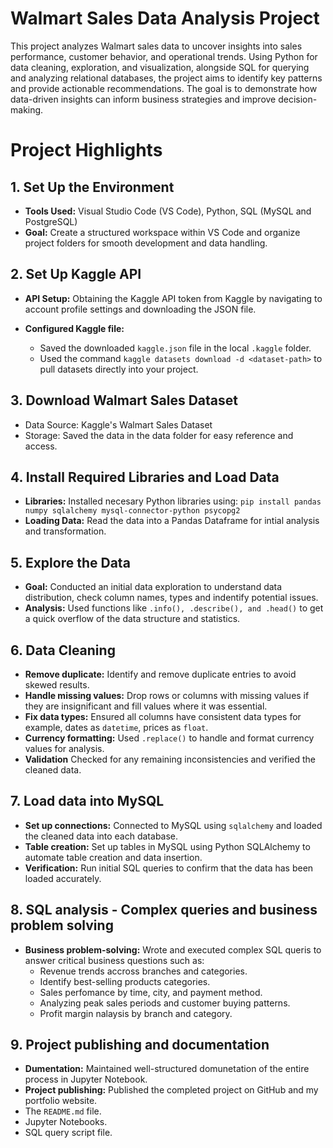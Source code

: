 # Walmart Sales Data Analysis Project
This project analyzes Walmart sales data to uncover insights into sales performance, customer behavior, and operational trends. Using Python for data cleaning, exploration, and visualization, alongside SQL for querying and analyzing relational databases, the project aims to identify key patterns and provide actionable recommendations. The goal is to demonstrate how data-driven insights can inform business strategies and improve decision-making.

# Project Highlights

## 1. Set Up the Environment
* **Tools Used:** Visual Studio Code (VS Code), Python, SQL (MySQL and PostgreSQL)
* **Goal:** Create a structured workspace within VS Code and organize project folders for smooth development and data handling.
## 2. Set Up Kaggle API
* **API Setup:** Obtaining the Kaggle API token from Kaggle by navigating to account profile settings and downloading the JSON file.

* **Configured Kaggle file:** 
   * Saved the downloaded ```kaggle.json``` file in the local ```.kaggle``` folder.
   * Used the command ```kaggle datasets download -d <dataset-path>``` to pull datasets directly into your project.
## 3. Download Walmart Sales Dataset
* Data Source: Kaggle's Walmart Sales Dataset
* Storage: Saved the data in the data folder for easy reference and access.
## 4. Install Required Libraries and Load Data
* **Libraries:** Installed necesary Python libraries using:
```pip install pandas numpy sqlalchemy mysql-connector-python psycopg2```
* **Loading Data:** Read the data into a Pandas Dataframe for intial analysis and transformation.

## 5. Explore the Data
* **Goal:** Conducted an initial data exploration to understand data distribution, check column names, types and indentify potential issues.
* **Analysis:** Used functions like ```.info(), .describe(), and .head()``` to get a quick overflow of the data structure and statistics.

## 6. Data Cleaning
* **Remove duplicate:** Identify and remove duplicate entries to avoid skewed results.
* **Handle missing values:** Drop rows or columns with missing values if they are insignificant and fill values where it was essential.
* **Fix data types:** Ensured all columns have consistent data types for example, dates as ```datetime```, prices as ```float```.
* **Currency formatting:** Used ```.replace()``` to handle and format currency values for analysis.
* **Validation** Checked for any remaining inconsistencies and verified the cleaned data.

## 7. Load data into MySQL 
* **Set up connections:** Connected to MySQL using ```sqlalchemy``` and loaded the cleaned data into each database.
* **Table creation:** Set up tables in MySQL using Python SQLAlchemy to automate table creation and data insertion.
* **Verification:** Run initial SQL queries to confirm that the data has been loaded accurately.

## 8. SQL analysis - Complex queries and business problem solving
* **Business problem-solving:** Wrote and executed complex SQL queris to answer critical business questions such as:
  * Revenue trends accross branches and categories.
  * Identify best-selling products categories.
  * Sales perfomance by time, city, and payment method.
  * Analyzing peak sales periods and customer buying patterns.
  * Profit margin nalaysis by branch and category.
## 9. Project publishing and documentation
* **Dumentation:** Maintained well-structured domunetation of the entire process in Jupyter Notebook.
* **Project publishing:** Published the completed project on GitHub and my portfolio website.
 * The ```README.md``` file.
 * Jupyter Notebooks.
 * SQL query script file.
    
